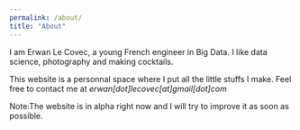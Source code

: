 ```yaml
---
permalink: /about/
title: "About"
---
```


I am Erwan Le Covec, a young French engineer in Big Data.
I like data science,  photography and making cocktails.

This website is a personnal space where I put all the little stuffs I make. Feel free to contact me at *erwan[dot]lecovec[at]gmail[dot]com*

Note:The website is in alpha right now and I will try to improve it as soon as possible.

